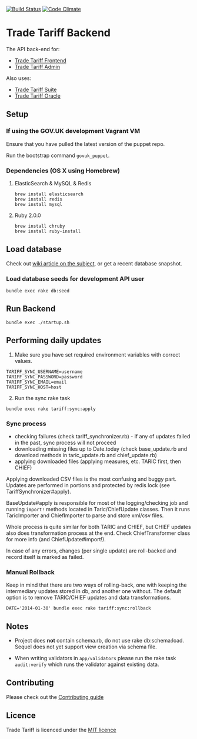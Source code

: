 [![Build Status](https://travis-ci.org/alphagov/trade-tariff-backend.png?branch=master)](https://travis-ci.org/alphagov/trade-tariff-backend)
[![Code Climate](https://codeclimate.com/github/alphagov/trade-tariff-backend/badges/gpa.svg)](https://codeclimate.com/github/alphagov/trade-tariff-backend)

# Trade Tariff Backend

The API back-end for:

* [Trade Tariff Frontend](https://github.com/alphagov/trade-tariff-frontend)
* [Trade Tariff Admin](https://github.com/alphagov/trade-tariff-admin)

Also uses:

* [Trade Tariff Suite](https://github.com/alphagov/trade-tariff-suite)
* [Trade Tariff Oracle](https://github.com/alphagov/trade-tariff-oracle)

## Setup

### If using the GOV.UK development Vagrant VM

Ensure that you have pulled the latest version of the puppet repo.

Run the bootstrap command `govuk_puppet`.

### Dependencies (OS X using Homebrew)

1. ElasticSearch & MySQL & Redis

    ```
    brew install elasticsearch
    brew install redis
    brew install mysql
    ```

2. Ruby 2.0.0

    ```
    brew install chruby
    brew install ruby-install
    ```

## Load database

Check out [wiki article on the subject](https://github.com/alphagov/trade-tariff-backend/wiki/System-rebuild-procedure), or get a recent database snapshot.

### Load database seeds for development API user

  ```
  bundle exec rake db:seed
  ```

## Run Backend

  ```
  bundle exec ./startup.sh
  ```

## Performing daily updates

1. Make sure you have set required environment variables with correct values.

  ```
  TARIFF_SYNC_USERNAME=username
  TARIFF_SYNC_PASSWORD=password
  TARIFF_SYNC_EMAIL=email
  TARIFF_SYNC_HOST=host
  ```

2. Run the sync rake task

  ```
  bundle exec rake tariff:sync:apply
  ```

### Sync process

- checking failures (check tariff_synchronizer.rb) - if any of updates failed in the past, sync process will not proceed
- downloading missing files up to Date.today (check base_update.rb and download methods in taric_update.rb and chief_update.rb)
- applying downloaded files (applying measures, etc. TARIC first, then CHIEF)

Applying downloaded CSV files is the most confusing and buggy part.
Updates are performed in portions and protected by redis lock (see TariffSynchronizer#apply).

BaseUpdate#apply is responsible for most of the logging/checking job and running
`import!` methods located in Taric/ChiefUpdate classes. Then it runs TaricImporter
and ChiefImporter to parse and store xml/csv files.

Whole process is quite similar for both TARIC and CHIEF, but CHIEF updates also does
transformation process at the end. Check ChiefTransformer class for more info (and ChiefUpdate#import!).

In case of any errors, changes (per single update) are roll-backed and record itself is marked as failed.

### Manual Rollback

  Keep in mind that there are two ways of rolling-back, one with keeping the intermediary updates stored in db, and another one without.
  The default option is to remove TARIC/CHIEF updates and data transformations.

  ```
  DATE='2014-01-30' bundle exec rake tariff:sync:rollback
  ```

## Notes

* Project does __not__ contain schema.rb, do not use rake db:schema:load. Sequel
does not yet support view creation via schema file.

* When writing validators in `app/validators` please run the rake task
`audit:verify` which runs the validator against existing data.

## Contributing

Please check out the [Contributing guide](https://github.com/alphagov/trade-tariff-backend/blob/master/CONTRIBUTING.md)

## Licence

Trade Tariff is licenced under the [MIT licence](https://github.com/alphagov/trade-tariff-backend/blob/master/LICENCE.txt)

